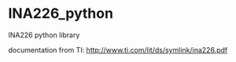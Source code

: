# INA226_python
INA226 python library

documentation from TI: http://www.ti.com/lit/ds/symlink/ina226.pdf


